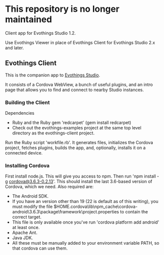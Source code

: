 # This repository is no longer maintained

Client app for Evothings Studio 1.2. 

Use Evothings Viewer in place of Evothings Client for Evothings Studio 2.x and later.

## Evothings Client

This is the companion app to [Evothings Studio](https://github.com/evothings/EvoThingsStudio).

It consists of a Cordova WebView, a bunch of useful plugins, and an intro page that allows you to find and connect to nearby Studio instances.


### Building the Client

Dependencies

- Ruby and the Ruby gem 'redcarpet' (gem install redcarpet)
- Check out the evothings-examples project at the same top level directory as the evothings-client project.

Run the Ruby script 'workfile.rb'. It generates files, initializes the Cordova project, fetches plugins, builds the app, and, optionally, installs it on a connected device.


### Installing Cordova
First install node.js. This will give you access to npm.
Then run 'npm install -g cordova@3.6.3-0.2.13'. This should install the last 3.6-based version of Cordova, which we need.
Also required are:
* The Android SDK.
* If you have an version other than 19 (22 is default as of this writing), you must modify the file
  $HOME\.cordova\lib\npm_cache\cordova-android\3.6.3\package\framework\project.properties to contain the correct target.
 * This file is only available once you've run 'cordova platform add android' at least once.
* Apache Ant.
* Java JDK.
* All these must be manually added to your environment variable PATH, so that cordova can use them.
